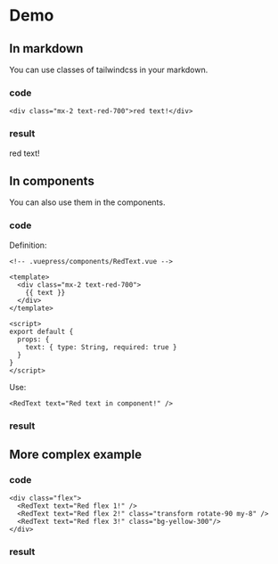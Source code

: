 # Demo

## In markdown

You can use classes of tailwindcss in your markdown.

### code

```markup
<div class="mx-2 text-red-700">red text!</div>
```

### result

<div class="mx-2 text-red-700">red text!</div>

## In components

You can also use them in the components.

### code

Definition:

```markup
<!-- .vuepress/components/RedText.vue -->

<template>
  <div class="mx-2 text-red-700">
    {{ text }}
  </div>
</template>

<script>
export default {
  props: {
    text: { type: String, required: true }
  }
}
</script>
```

Use:

```markup
<RedText text="Red text in component!" />
```

### result

<RedText text="Red text in component!" />

## More complex example

### code

```markup
<div class="flex">
  <RedText text="Red flex 1!" />
  <RedText text="Red flex 2!" class="transform rotate-90 my-8" />
  <RedText text="Red flex 3!" class="bg-yellow-300"/>
</div>
```

### result

<div class="flex">
  <RedText text="Red flex 1!" />
  <RedText text="Red flex 2!" class="transform rotate-90 my-8" />
  <RedText text="Red flex 3!" class="bg-yellow-300"/>
</div>
